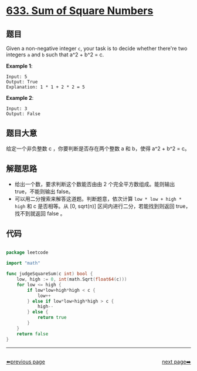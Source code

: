 # [633. Sum of Square Numbers](https://leetcode.com/problems/sum-of-square-numbers/)


## 题目

Given a non-negative integer `c`, your task is to decide whether there're two integers `a` and `b` such that a^2 + b^2 = c.

**Example 1**:

    Input: 5
    Output: True
    Explanation: 1 * 1 + 2 * 2 = 5

**Example 2**:

    Input: 3
    Output: False


## 题目大意

给定一个非负整数 c ，你要判断是否存在两个整数 a 和 b，使得 a^2 + b^2 = c。


## 解题思路

- 给出一个数，要求判断这个数能否由由 2 个完全平方数组成。能则输出 true，不能则输出 false。
- 可以用二分搜索来解答这道题。判断题意，依次计算 `low * low + high * high`  和 c 是否相等。从 [0, sqrt(n)] 区间内进行二分，若能找到则返回 true，找不到就返回 false 。


## 代码

```go

package leetcode

import "math"

func judgeSquareSum(c int) bool {
	low, high := 0, int(math.Sqrt(float64(c)))
	for low <= high {
		if low*low+high*high < c {
			low++
		} else if low*low+high*high > c {
			high--
		} else {
			return true
		}
	}
	return false
}

```



----------------------------------------------
<div style="display: flex;justify-content: space-between;align-items: center;">
<p><a href="https://books.halfrost.com/leetcode/ChapterFour/0600~0699/0632.Smallest-Range-Covering-Elements-from-K-Lists/">⬅️previous page</a></p>
<p><a href="https://books.halfrost.com/leetcode/ChapterFour/0600~0699/0636.Exclusive-Time-of-Functions/">next page➡️</a></p>
</div>
